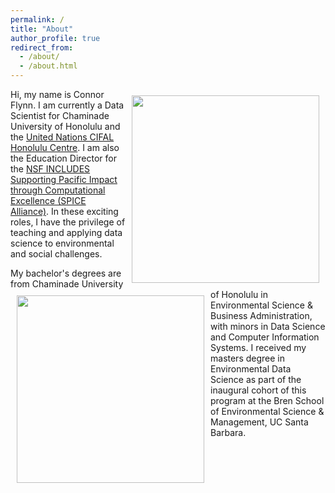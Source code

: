 ```yaml
---
permalink: /
title: "About"
author_profile: true
redirect_from: 
  - /about/
  - /about.html
---
```



<img style="float: right; padding: 10px 10px 10px 10px;" src="https://github.com/ConnorFlynn/ConnorFlynn.github.io/assets/76076246/3f2eca9a-ee47-49e9-9c94-d40824c79065" width=300>

Hi, my name is Connor Flynn. I am currently a Data Scientist for Chaminade University of Honolulu and the [United Nations CIFAL Honolulu Centre](https://chaminade.edu/cifal-honolulu/?gad_source=1&gclid=Cj0KCQjwv7O0BhDwARIsAC0sjWMQ3KlX4aBp8SSrU--Pjbe7oQ98v0SnTk9P-Cof2BNAP6df3JeG-fcaAvUiEALw_wcB). I am also the Education Director for the [NSF INCLUDES Supporting Pacific Impact through Computational Excellence (SPICE Alliance)](https://www.nsfspicealliance.org/). In these exciting roles, I have the privilege of teaching and applying data science to environmental and social challenges. 

<img style="float: left; padding: 10px 10px 10px 10px;" src="https://github.com/ConnorFlynn/ConnorFlynn.github.io/assets/76076246/d081efa4-a8de-4c80-97bf-fed41dcfa705" width=300>

My bachelor's degrees are from Chaminade University of Honolulu in Environmental Science & Business Administration, with minors in Data Science and Computer Information Systems. I received my masters degree in Environmental Data Science as part of the inaugural cohort of this program at the Bren School of Environmental Science & Management, UC Santa Barbara. 






